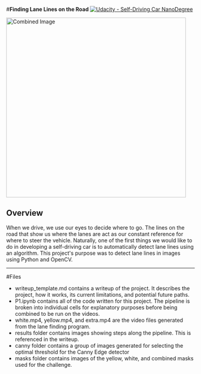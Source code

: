 #**Finding Lane Lines on the Road** 
[![Udacity - Self-Driving Car NanoDegree](https://s3.amazonaws.com/udacity-sdc/github/shield-carnd.svg)](http://www.udacity.com/drive)

<img src="laneLines_thirdPass.jpg" width="480" alt="Combined Image" />

Overview
---

When we drive, we use our eyes to decide where to go.  The lines on the road that show us where the lanes are act as our constant reference for where to steer the vehicle.  Naturally, one of the first things we would like to do in developing a self-driving car is to automatically detect lane lines using an algorithm. This project's purpose was to detect lane lines in images using Python and OpenCV.  

--- 

#Files

* writeup_template.md contains a writeup of the project. It describes the project, how it works, its current limitations, and potential future paths.
* P1.ipynb contains all of the code written for this project. The pipeline is broken into individual cells for explanatory purposes before being combined to be run on the videos.
* white.mp4, yellow.mp4, and extra.mp4 are the video files generated from the lane finding program.
* results folder contains images showing steps along the pipeline. This is referenced in the writeup.
* canny folder contains a group of images generated for selecting the optimal threshold for the Canny Edge detector
* masks folder contains images of the yellow, white, and combined masks used for the challenge.


